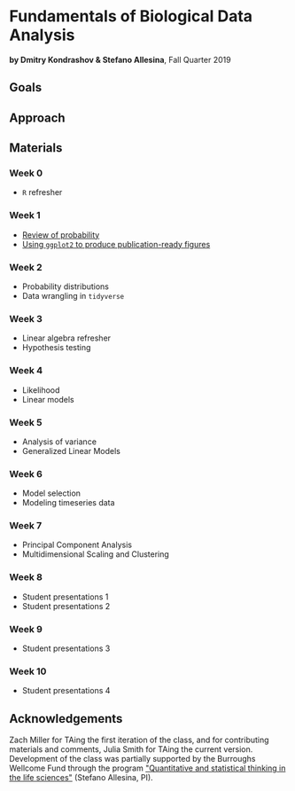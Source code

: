 # Fundamentals of Biological Data Analysis

**by Dmitry Kondrashov & Stefano Allesina**, Fall Quarter 2019

## Goals

## Approach

## Materials

### Week 0

- `R` refresher

### Week 1

- [Review of probability](lectures/probability_review)
- [Using `ggplot2` to produce publication-ready figures](lectures/basic_visualization)

### Week 2

- Probability distributions
- Data wrangling in `tidyverse`

### Week 3

- Linear algebra refresher
- Hypothesis testing

### Week 4

- Likelihood
- Linear models

### Week 5

- Analysis of variance
- Generalized Linear Models

### Week 6

- Model selection
- Modeling timeseries data

### Week 7

- Principal Component Analysis
- Multidimensional Scaling and Clustering

### Week 8

- Student presentations 1
- Student presentations 2

### Week 9

- Student presentations 3

### Week 10

- Student presentations 4

## Acknowledgements

Zach Miller for TAing the first iteration of the class, and for contributing materials and comments, Julia Smith for TAing the current version. Development of the class was partially supported by the Burroughs Wellcome Fund through the program ["Quantitative and statistical thinking in the life sciences"](https://www.bwfund.org/grant-programs/institutional-programs/quantitative-and-statistical-thinking-life-sciences/grant) (Stefano Allesina, PI).

